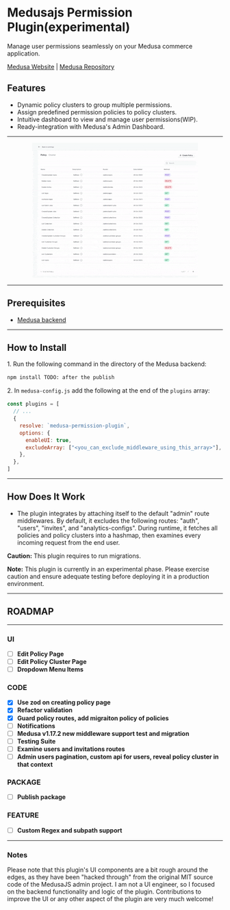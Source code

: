 # Medusajs Permission Plugin(experimental)

Manage user permissions seamlessly on your Medusa commerce application.

[Medusa Website](https://medusajs.com/) | [Medusa Repository](https://github.com/medusajs/medusa)

## Features

- Dynamic policy clusters to group multiple permissions.
- Assign predefined permission policies to policy clusters.
- Intuitive dashboard to view and manage user permissions(WIP).
- Ready-integration with Medusa's Admin Dashboard.

---

<p align="center">
  <img src="docs/view.gif" width="388" height="315" alt="">
</p>

---

## Prerequisites

- [Medusa backend](https://docs.medusajs.com/development/backend/install)

---

## How to Install

1\. Run the following command in the directory of the Medusa backend:

```bash
npm install TODO: after the publish
```

2\. In `medusa-config.js` add the following at the end of the `plugins` array:

```js
const plugins = [
  // ...
  {
    resolve: `medusa-permission-plugin`,
    options: {
      enableUI: true,
      excludeArray: ["<you_can_exclude_middleware_using_this_array>"],
    },
  },
]
```

---

## How Does It Work

- The plugin integrates by attaching itself to the default "admin" route middlewares. By default, it excludes the
  following routes: "auth", "users", "invites", and "analytics-configs". During runtime, it fetches all policies and
  policy clusters into a hashmap, then examines every incoming request from the end user.

**Caution:** This plugin requires to run migrations.

**Note:** This plugin is currently in an experimental phase. Please exercise caution and ensure adequate testing before
deploying it in a production environment.

---

## ROADMAP

---

### UI

- [ ] **Edit Policy Page**
- [ ] **Edit Policy Cluster Page**
- [ ] **Dropdown Menu Items**

### CODE

- [x] **Use zod on creating policy page**
- [x] **Refactor validation**
- [x] **Guard policy routes, add migraiton policy of policies**
- [ ] **Notifications**
- [ ] **Medusa v1.17.2 new middleware support test and migration**
- [ ] **Testing Suite**
- [ ] **Examine users and invitations routes**
- [ ] **Admin users pagination, custom api for users, reveal policy cluster in that context**

### PACKAGE

- [ ] **Publish package**

### FEATURE

- [ ] **Custom Regex and subpath support**

---

### Notes

Please note that this plugin's UI components are a bit rough around the edges, as they have been "hacked through" from
the original MIT source code of the MedusaJS admin project. I am not a UI engineer, so I focused on the backend
functionality and logic of the plugin. Contributions to improve the UI or any other aspect of the plugin are very much
welcome!
